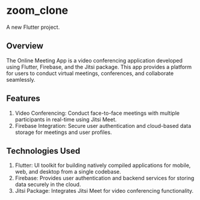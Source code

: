 # zoom_clone

A new Flutter project.

## Overview
The Online Meeting App is a video conferencing application developed using Flutter, Firebase, and the Jitsi package. This app provides a platform for users to conduct virtual meetings, conferences, and collaborate seamlessly.

## Features
1. Video Conferencing: Conduct face-to-face meetings with multiple participants in real-time using Jitsi Meet.
2. Firebase Integration: Secure user authentication and cloud-based data storage for meetings and user profiles.

## Technologies Used
1. Flutter: UI toolkit for building natively compiled applications for mobile, web, and desktop from a single codebase.
2. Firebase: Provides user authentication and backend services for storing data securely in the cloud.
3. Jitsi Package: Integrates Jitsi Meet for video conferencing functionality.
